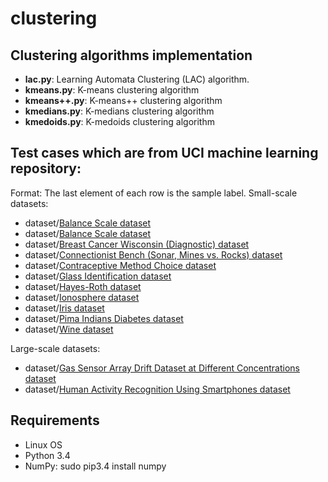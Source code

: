 # clustering 

## Clustering algorithms implementation
   * **lac.py**: Learning Automata Clustering (LAC) algorithm.
   * **kmeans.py**: K-means clustering algorithm
   * **kmeans++.py**: K-means++ clustering algorithm
   * **kmedians.py**: K-medians clustering algorithm
   * **kmedoids.py**: K-medoids clustering algorithm

## Test cases which are from UCI machine learning repository:
Format: The last element of each row is the sample label.
Small-scale datasets:
   * dataset/[Balance Scale dataset](https://archive.ics.uci.edu/ml/datasets/Balance+Scale)
   * dataset/[Balance Scale dataset](https://archive.ics.uci.edu/ml/datasets/Balance+Scale)
   * dataset/[Breast Cancer Wisconsin (Diagnostic) dataset](https://archive.ics.uci.edu/ml/datasets/Breast+Cancer+Wisconsin+(Diagnostic))
   * dataset/[Connectionist Bench (Sonar, Mines vs. Rocks) dataset](https://archive.ics.uci.edu/ml/datasets/Connectionist+Bench+(Sonar,+Mines+vs.+Rocks))
   * dataset/[Contraceptive Method Choice dataset](https://archive.ics.uci.edu/ml/datasets/Contraceptive+Method+Choice)
   * dataset/[Glass Identification dataset](https://archive.ics.uci.edu/ml/datasets/Glass+Identification)
   * dataset/[Hayes-Roth dataset](https://archive.ics.uci.edu/ml/datasets/Hayes-Roth)
   * dataset/[Ionosphere dataset](https://archive.ics.uci.edu/ml/datasets/Ionosphere)
   * dataset/[Iris dataset](http://archive.ics.uci.edu/ml/datasets/Iris)
   * dataset/[Pima Indians Diabetes dataset](https://archive.ics.uci.edu/ml/datasets/Pima+Indians+Diabetes)
   * dataset/[Wine dataset](https://archive.ics.uci.edu/ml/datasets/Wine)

Large-scale datasets:
   * dataset/[Gas Sensor Array Drift Dataset at Different Concentrations dataset](https://archive.ics.uci.edu/ml/datasets/Gas+Sensor+Array+Drift+Dataset+at+Different+Concentrations)
   * dataset/[Human Activity Recognition Using Smartphones dataset](https://archive.ics.uci.edu/ml/datasets/human+activity+recognition+using+smartphones)

## Requirements
 * Linux OS
 * Python 3.4
 * NumPy: sudo pip3.4 install numpy

